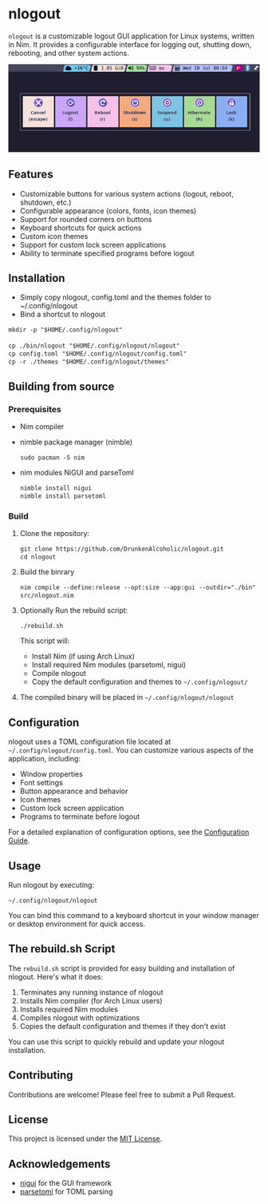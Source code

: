 # nlogout

`nlogout` is a customizable logout GUI application for Linux systems, written in Nim. It provides a configurable interface for logging out, shutting down, rebooting, and other system actions.

![Alt text](https://github.com/DrunkenAlcoholic/nlogout/blob/main/Custom.Catppuccin.Theme.To.Match.Status.Bar.png?raw=true "Example theme to match statusbar")

## Features

- Customizable buttons for various system actions (logout, reboot, shutdown, etc.)
- Configurable appearance (colors, fonts, icon themes)
- Support for rounded corners on buttons
- Keyboard shortcuts for quick actions
- Custom icon themes
- Support for custom lock screen applications
- Ability to terminate specified programs before logout

## Installation
 - Simply copy nlogout, config.toml and the themes folder to ~/.config/nlogout
 - Bind a shortcut to nlogout
 
 ```
 mkdir -p "$HOME/.config/nlogout"

 cp ./bin/nlogout "$HOME/.config/nlogout/nlogout"
 cp config.toml "$HOME/.config/nlogout/config.toml"
 cp -r ./themes "$HOME/.config/nlogout/themes"
 ```

## Building from source

### Prerequisites

- Nim compiler
- nimble package manager (nimble)
   ```
   sudo pacman -S nim
   ```

- nim modules NiGUI and parseToml
   ```
   nimble install nigui
   nimble install parsetoml
   ```
### Build 

1. Clone the repository:
   ```
   git clone https://github.com/DrunkenAlcoholic/nlogout.git
   cd nlogout
   ```
2. Build the binrary
   ```
   nim compile --define:release --opt:size --app:gui --outdir="./bin" src/nlogout.nim 
   ```

3. Optionally Run the rebuild script:
   ```
   ./rebuild.sh
   ```

   This script will:
   - Install Nim (if using Arch Linux)
   - Install required Nim modules (parsetoml, nigui)
   - Compile nlogout
   - Copy the default configuration and themes to `~/.config/nlogout/`

3. The compiled binary will be placed in `~/.config/nlogout/nlogout`

## Configuration

nlogout uses a TOML configuration file located at `~/.config/nlogout/config.toml`. You can customize various aspects of the application, including:

- Window properties
- Font settings
- Button appearance and behavior
- Icon themes
- Custom lock screen application
- Programs to terminate before logout

For a detailed explanation of configuration options, see the [Configuration Guide](nlogout.Configuration.Guide.md).

## Usage

Run nlogout by executing:

```
~/.config/nlogout/nlogout
```

You can bind this command to a keyboard shortcut in your window manager or desktop environment for quick access.

## The rebuild.sh Script

The `rebuild.sh` script is provided for easy building and installation of nlogout. Here's what it does:

1. Terminates any running instance of nlogout
2. Installs Nim compiler (for Arch Linux users)
3. Installs required Nim modules
4. Compiles nlogout with optimizations
5. Copies the default configuration and themes if they don't exist

You can use this script to quickly rebuild and update your nlogout installation.

## Contributing

Contributions are welcome! Please feel free to submit a Pull Request.

## License

This project is licensed under the [MIT License](LICENSE).

## Acknowledgements

- [nigui](https://github.com/simonkrauter/NiGui) for the GUI framework
- [parsetoml](https://github.com/NimParsers/parsetoml) for TOML parsing
